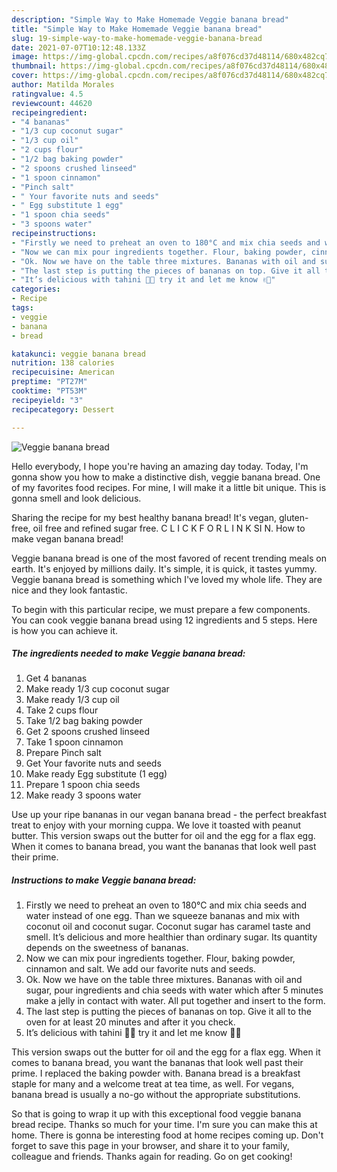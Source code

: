 ```yaml
---
description: "Simple Way to Make Homemade Veggie banana bread"
title: "Simple Way to Make Homemade Veggie banana bread"
slug: 19-simple-way-to-make-homemade-veggie-banana-bread
date: 2021-07-07T10:12:48.133Z
image: https://img-global.cpcdn.com/recipes/a8f076cd37d48114/680x482cq70/veggie-banana-bread-recipe-main-photo.jpg
thumbnail: https://img-global.cpcdn.com/recipes/a8f076cd37d48114/680x482cq70/veggie-banana-bread-recipe-main-photo.jpg
cover: https://img-global.cpcdn.com/recipes/a8f076cd37d48114/680x482cq70/veggie-banana-bread-recipe-main-photo.jpg
author: Matilda Morales
ratingvalue: 4.5
reviewcount: 44620
recipeingredient:
- "4 bananas"
- "1/3 cup coconut sugar"
- "1/3 cup oil"
- "2 cups flour"
- "1/2 bag baking powder"
- "2 spoons crushed linseed"
- "1 spoon cinnamon"
- "Pinch salt"
- " Your favorite nuts and seeds"
- " Egg substitute 1 egg"
- "1 spoon chia seeds"
- "3 spoons water"
recipeinstructions:
- "Firstly we need to preheat an oven to 180°C and mix chia seeds and water instead of one egg. Than we squeeze bananas and mix with coconut oil and coconut sugar. Coconut sugar has caramel taste and smell. It’s delicious and more healthier than ordinary sugar. Its quantity depends on the sweetness of bananas."
- "Now we can mix pour ingredients together. Flour, baking powder, cinnamon and salt. We add our favorite nuts and seeds."
- "Ok. Now we have on the table three mixtures. Bananas with oil and sugar, pour ingredients and chia seeds with water which after 5 minutes make a jelly in contact with water. All put together and insert to the form."
- "The last step is putting the pieces of bananas on top. Give it all to the oven for at least 20 minutes and after it you check."
- "It’s delicious with tahini 🙈🍌 try it and let me know ✌🏼"
categories:
- Recipe
tags:
- veggie
- banana
- bread

katakunci: veggie banana bread 
nutrition: 138 calories
recipecuisine: American
preptime: "PT27M"
cooktime: "PT53M"
recipeyield: "3"
recipecategory: Dessert

---
```



![Veggie banana bread](https://img-global.cpcdn.com/recipes/a8f076cd37d48114/680x482cq70/veggie-banana-bread-recipe-main-photo.jpg)

Hello everybody, I hope you're having an amazing day today. Today, I'm gonna show you how to make a distinctive dish, veggie banana bread. One of my favorites food recipes. For mine, I will make it a little bit unique. This is gonna smell and look delicious.

Sharing the recipe for my best healthy banana bread! It&#39;s vegan, gluten-free, oil free and refined sugar free. C L I C K F O R L I N K SI N. How to make vegan banana bread!

Veggie banana bread is one of the most favored of recent trending meals on earth. It's enjoyed by millions daily. It's simple, it is quick, it tastes yummy. Veggie banana bread is something which I've loved my whole life. They are nice and they look fantastic.


To begin with this particular recipe, we must prepare a few components. You can cook veggie banana bread using 12 ingredients and 5 steps. Here is how you can achieve it.

<!--inarticleads1-->

##### The ingredients needed to make Veggie banana bread:

1. Get 4 bananas
1. Make ready 1/3 cup coconut sugar
1. Make ready 1/3 cup oil
1. Take 2 cups flour
1. Take 1/2 bag baking powder
1. Get 2 spoons crushed linseed
1. Take 1 spoon cinnamon
1. Prepare Pinch salt
1. Get  Your favorite nuts and seeds
1. Make ready  Egg substitute (1 egg)
1. Prepare 1 spoon chia seeds
1. Make ready 3 spoons water


Use up your ripe bananas in our vegan banana bread - the perfect breakfast treat to enjoy with your morning cuppa. We love it toasted with peanut butter. This version swaps out the butter for oil and the egg for a flax egg. When it comes to banana bread, you want the bananas that look well past their prime. 

<!--inarticleads2-->

##### Instructions to make Veggie banana bread:

1. Firstly we need to preheat an oven to 180°C and mix chia seeds and water instead of one egg. Than we squeeze bananas and mix with coconut oil and coconut sugar. Coconut sugar has caramel taste and smell. It’s delicious and more healthier than ordinary sugar. Its quantity depends on the sweetness of bananas.
1. Now we can mix pour ingredients together. Flour, baking powder, cinnamon and salt. We add our favorite nuts and seeds.
1. Ok. Now we have on the table three mixtures. Bananas with oil and sugar, pour ingredients and chia seeds with water which after 5 minutes make a jelly in contact with water. All put together and insert to the form.
1. The last step is putting the pieces of bananas on top. Give it all to the oven for at least 20 minutes and after it you check.
1. It’s delicious with tahini 🙈🍌 try it and let me know ✌🏼


This version swaps out the butter for oil and the egg for a flax egg. When it comes to banana bread, you want the bananas that look well past their prime. I replaced the baking powder with. Banana bread is a breakfast staple for many and a welcome treat at tea time, as well. For vegans, banana bread is usually a no-go without the appropriate substitutions. 

So that is going to wrap it up with this exceptional food veggie banana bread recipe. Thanks so much for your time. I'm sure you can make this at home. There is gonna be interesting food at home recipes coming up. Don't forget to save this page in your browser, and share it to your family, colleague and friends. Thanks again for reading. Go on get cooking!
